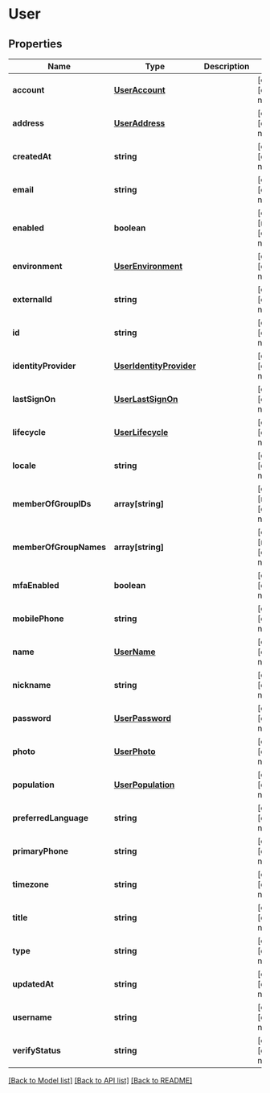 # User

## Properties
Name | Type | Description | Notes
------------ | ------------- | ------------- | -------------
**account** | [**UserAccount**](UserAccount.md) |  | [optional] [default to null]
**address** | [**UserAddress**](UserAddress.md) |  | [optional] [default to null]
**createdAt** | **string** |  | [optional] [default to null]
**email** | **string** |  | [optional] [default to null]
**enabled** | **boolean** |  | [optional] [readonly] [default to null]
**environment** | [**UserEnvironment**](UserEnvironment.md) |  | [optional] [default to null]
**externalId** | **string** |  | [optional] [default to null]
**id** | **string** |  | [optional] [default to null]
**identityProvider** | [**UserIdentityProvider**](UserIdentityProvider.md) |  | [optional] [default to null]
**lastSignOn** | [**UserLastSignOn**](UserLastSignOn.md) |  | [optional] [default to null]
**lifecycle** | [**UserLifecycle**](UserLifecycle.md) |  | [optional] [default to null]
**locale** | **string** |  | [optional] [default to null]
**memberOfGroupIDs** | **array[string]** |  | [optional] [readonly] [default to null]
**memberOfGroupNames** | **array[string]** |  | [optional] [readonly] [default to null]
**mfaEnabled** | **boolean** |  | [optional] [default to null]
**mobilePhone** | **string** |  | [optional] [default to null]
**name** | [**UserName**](UserName.md) |  | [optional] [default to null]
**nickname** | **string** |  | [optional] [default to null]
**password** | [**UserPassword**](UserPassword.md) |  | [optional] [default to null]
**photo** | [**UserPhoto**](UserPhoto.md) |  | [optional] [default to null]
**population** | [**UserPopulation**](UserPopulation.md) |  | [optional] [default to null]
**preferredLanguage** | **string** |  | [optional] [default to null]
**primaryPhone** | **string** |  | [optional] [default to null]
**timezone** | **string** |  | [optional] [default to null]
**title** | **string** |  | [optional] [default to null]
**type** | **string** |  | [optional] [default to null]
**updatedAt** | **string** |  | [optional] [default to null]
**username** | **string** |  | [optional] [default to null]
**verifyStatus** | **string** |  | [optional] [default to null]

[[Back to Model list]](../README.md#documentation-for-models) [[Back to API list]](../README.md#documentation-for-api-endpoints) [[Back to README]](../README.md)



